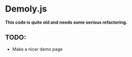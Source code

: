 Demoly.js
===

**This code is quite old and needs some serious refactoring.**

TODO:
---

- Make a nicer demo page